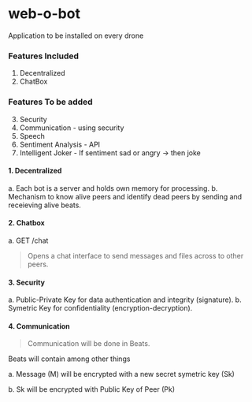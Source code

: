 # web-o-bot
Application to be installed on every drone

### Features Included
1. Decentralized
2. ChatBox

### Features To be added
3. Security
4. Communication - using security
5. Speech
6. Sentiment Analysis - API 
7. Intelligent Joker - If sentiment sad or angry -> then joke


#### 1. Decentralized
a. Each bot is a server and holds own memory for processing.
b. Mechanism to know alive peers and identify dead peers by sending and receieving alive beats.

#### 2. Chatbox
a. GET /chat    
> Opens a chat interface to send messages and files across to other peers.

#### 3. Security
a. Public-Private Key for data authentication and integrity (signature).
b. Symetric Key for confidentiality (encryption-decryption).

#### 4. Communication
> Communication will be done in Beats. 

Beats will contain among other things

a. Message (M) will be encrypted with a new secret symetric key (Sk)

b. Sk will be encrypted with Public Key of Peer (Pk)
